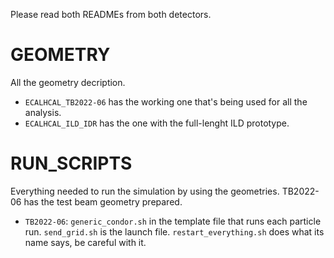 Please read both READMEs from both detectors.

# GEOMETRY
All the geometry decription.
- `ECALHCAL_TB2022-06` has the working one that's being used for all the analysis.
- `ECALHCAL_ILD_IDR` has the one with the full-lenght ILD prototype.

# RUN_SCRIPTS
Everything needed to run the simulation by using the geometries.
TB2022-06 has the test beam geometry prepared.
- `TB2022-06`: `generic_condor.sh` in the template file that runs each particle run.
	    `send_grid.sh` is the launch file.
	    `restart_everything.sh` does what its name says, be careful with it.